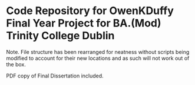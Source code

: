 # Code Repository for OwenKDuffy Final Year Project for BA.(Mod) Trinity College Dublin

Note. File structure has been rearranged for neatness without scripts being modified to account for their new locations and as such will not work out of the box.

PDF copy of Final Dissertation included.